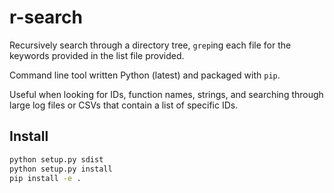 # r-search

Recursively search through a directory tree, `grep`ing each file for the keywords provided in the list file provided. 

Command line tool written Python (latest) and packaged with `pip`.

Useful when looking for IDs, function names, strings, and searching through large log files or CSVs that contain a list of specific IDs. 

## Install

```bash
python setup.py sdist
python setup.py install
pip install -e .

```
